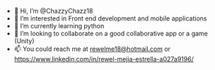 - 👋 Hi, I’m @ChazzyChazz18
- 👀 I’m interested in Front end development and mobile applications
- 🌱 I’m currently learning python
- 💞️ I’m looking to collaborate on a good collaborative app or a game (Unity)
- 📫 You could reach me at rewelme18@hotmail.com or https://www.linkedin.com/in/rewel-mejia-estrella-a027a9196/
